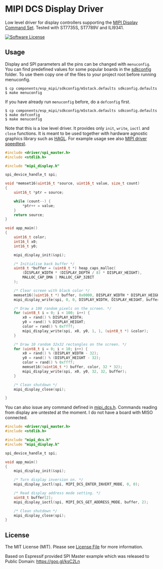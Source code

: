 # MIPI DCS Display Driver

Low level driver for display controllers supporting the [MIPI Display Command Set](https://www.mipi.org/specifications/display-command-set). Tested with ST7735S, ST7789V and ILI9341.

[![Software License](https://img.shields.io/badge/license-MIT-brightgreen.svg?style=flat-square)](LICENSE.md)

## Usage

Display and SPI parameters all the pins can be changed with `menuconfig`. You can find predefined values for some popular boards in the [sdkconfig](https://github.com/tuupola/esp_mipi/tree/master/sdkconfig) folder. To use them copy one of the files to your project root before running menuconfig.

```
$ cp components/esp_mipi/sdkconfig/m5stack.defaults sdkconfig.defaults
$ make menuconfig
```

If you have already run `menuconfig` before, do a `defconfig` first.

```
$ cp components/esp_mipi/sdkconfig/m5stack.defaults sdkconfig.defaults
$ make defconfig
$ make menuconfig
```

Note that this is a low level driver. It provides only `init`, `write`, `ioctl` and `close` functions. It is meant to be used together with hardware agnostic graphics library such as [HAGL](https://github.com/tuupola/hagl). For example usage see also [MIPI driver speedtest](https://github.com/tuupola/esp-examples/tree/master/016-mipi-speedtest).

```c
#include <driver/spi_master.h>
#include <stdlib.h>

#include "mipi_display.h"

spi_device_handle_t spi;

void *memset16(uint16_t *source, uint16_t value, size_t count)
{
    uint16_t *ptr = source;

    while (count--) {
        *ptr++ = value;
    }
    return source;
}

void app_main()
{
    uint16_t color;
    int16_t x0;
    int16_t y0;

    mipi_display_init(&spi);

    /* Initialise back buffer */
    uint8_t *buffer = (uint8_t *) heap_caps_malloc(
        (DISPLAY_WIDTH * (DISPLAY_DEPTH / 8) * DISPLAY_HEIGHT),
        MALLOC_CAP_DMA | MALLOC_CAP_32BIT
    );

    /* Clear screen with black color */
    memset16((uint16_t *) buffer, 0x0000, DISPLAY_WIDTH * DISPLAY_HEIGHT);
    mipi_display_write(spi, 0, 0, DISPLAY_WIDTH, DISPLAY_HEIGHT, buffer);

    /* Draw a 100 random pixels on the screen. */
    for (uint8_t i = 0; i < 100; i++) {
        x0 = rand() % DISPLAY_WIDTH;
        y0 = rand() % DISPLAY_HEIGHT;
        color = rand() % 0xffff;
        mipi_display_write(spi, x0, y0, 1, 1, (uint8_t *) &color);
    }

    /* Draw 10 random 32x32 rectangles on the screen. */
    for (uint8_t i = 0; i < 10; i++) {
        x0 = rand() % (DISPLAY_WIDTH - 32);
        y0 = rand() % (DISPLAY_HEIGHT - 32);
        color = rand() % 0xffff;
        memset16((uint16_t *) buffer, color, 32 * 32);
        mipi_display_write(spi, x0, y0, 32, 32, buffer);
    }

    /* Clean shutdown */
    mipi_display_close(spi);

}
```

You can also issue any command defined in [mipi_dcs.h](mipi_dcs.h). Commands   reading from display are untested at the moment. I do not have a board with MISO connected.

```c
#include <driver/spi_master.h>
#include <stdlib.h>

#include "mipi_dcs.h"
#include "mipi_display.h"

spi_device_handle_t spi;

void app_main()
{
    mipi_display_init(&spi);

    /* Turn display inversion on. */
    mipi_display_ioctl(spi, MIPI_DCS_ENTER_INVERT_MODE, 0, 0);

    /* Read display address mode setting. */
    uint8_t buffer[2];
    mipi_display_ioctl(spi, MIPI_DCS_GET_ADDRESS_MODE, buffer, 2);

    /* Clean shutdown */
    mipi_display_close(spi);
}
```

## License

The MIT License (MIT). Please see [License File](LICENSE.md) for more information.

Based on Espressif provided SPI Master example which was released to Public Domain: https://goo.gl/ksC2Ln
